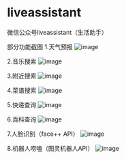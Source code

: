 # liveassistant
微信公众号liveassistant（生活助手）

部分功能截图
 1.天气预报
 ![image](https://raw.githubusercontent.com/milo1988/liveassistant/master/WebRoot/help/01.jpg)
 
 2.音乐搜索
 ![image](https://raw.githubusercontent.com/milo1988/liveassistant/master/WebRoot/help/02.jpg)
 
 3.附近搜索
 ![image](https://raw.githubusercontent.com/milo1988/liveassistant/master/WebRoot/help/003.jpeg)
 
 4.菜谱搜索
 ![image](https://raw.githubusercontent.com/milo1988/liveassistant/master/WebRoot/help/04.jpg)
 
 5.快递查询
 ![image](https://raw.githubusercontent.com/milo1988/liveassistant/master/WebRoot/help/05.jpg)
 
 6.百科查询
 ![image](https://raw.githubusercontent.com/milo1988/liveassistant/master/WebRoot/help/06.jpg)
 
 7.人脸识别（face++ API）
 ![image](https://raw.githubusercontent.com/milo1988/liveassistant/master/WebRoot/help/07.jpg)
 
 8.机器人唠嗑（图灵机器人API）
 ![image](https://raw.githubusercontent.com/milo1988/liveassistant/master/WebRoot/help/08.jpg)
 
